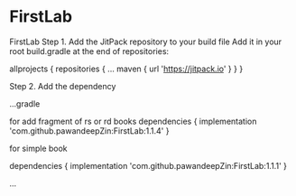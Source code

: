 # FirstLab
FirstLab
Step 1. Add the JitPack repository to your build file
Add it in your root build.gradle at the end of repositories:


allprojects {
		repositories {
			...
			maven { url 'https://jitpack.io' }
		}
	}

  
  Step 2. Add the dependency
  
  ...gradle
  
  for add fragment of rs or rd books
  dependencies {
	        implementation 'com.github.pawandeepZin:FirstLab:1.1.4'
	}

for simple book

dependencies {
	        implementation 'com.github.pawandeepZin:FirstLab:1.1.1'
	}

...
